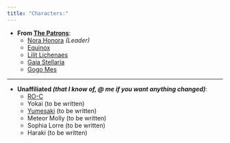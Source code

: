 ```yaml
---
title: "Characters:"
---
```



- **From [The Patrons](SubIndexes/Alliances/ThePatrons.md)**:
	- [Nora Honora](SubIndexes/Characters/Nora.md) *(Leader)*
	- [Equinox](SubIndexes/Characters/Equinox.md)
	- [Lilit Lichenaes](SubIndexes/Characters/Lilit.md)
	- [Gaia Stellaria](SubIndexes/Characters/GaiaStellaria.md)
	- [Gogo Mes](SubIndexes/Characters/GogoMes.md)
---
- **Unaffiliated *(that I know of, @ me if you want anything changed)***:
	- [RO-C](SubIndexes/Characters/RO-C.md)
	- Yokai (to be written)
	- [Yumesaki](SubIndexes/Characters/Yumesaki.md) (to be written)
	- Meteor Molly (to be written)
	- Sophia Lorre (to be written)
	- Haraki (to be written)
